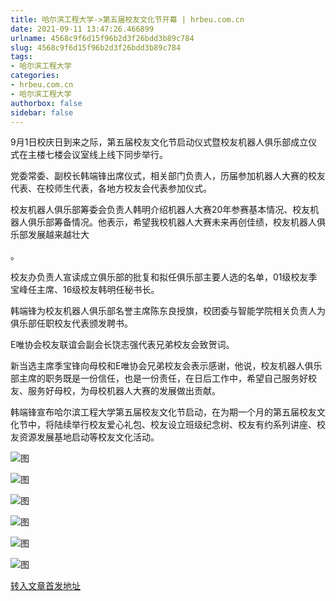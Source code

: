 ```yaml
---
title: 哈尔滨工程大学->第五届校友文化节开幕 | hrbeu.com.cn
date: 2021-09-11 13:47:26.466899
urlname: 4568c9f6d15f96b2d3f26bdd3b89c784
slug: 4568c9f6d15f96b2d3f26bdd3b89c784
tags: 
- 哈尔滨工程大学
categories:
- hrbeu.com.cn
- 哈尔滨工程大学
authorbox: false
sidebar: false
---
```

9月1日校庆日到来之际，第五届校友文化节启动仪式暨校友机器人俱乐部成立仪式在主楼七楼会议室线上线下同步举行。 

党委常委、副校长韩端锋出席仪式，相关部门负责人，历届参加机器人大赛的校友代表、在校师生代表，各地方校友会代表参加仪式。 

校友机器人俱乐部筹委会负责人韩明介绍机器人大赛20年参赛基本情况、校友机器人俱乐部筹备情况。他表示，希望我校机器人大赛未来再创佳绩，校友机器人俱乐部发展越来越壮大
<!--more-->
。 

校友办负责人宣读成立俱乐部的批复和拟任俱乐部主要人选的名单，01级校友季宝峰任主席、16级校友韩明任秘书长。 

韩端锋为校友机器人俱乐部名誉主席陈东良授旗，校团委与智能学院相关负责人为俱乐部任职校友代表颁发聘书。 

E唯协会校友联谊会副会长饶志强代表兄弟校友会致贺词。 

新当选主席季宝锋向母校和E唯协会兄弟校友会表示感谢，他说，校友机器人俱乐部主席的职务既是一份信任，也是一份责任，在日后工作中，希望自己服务好校友、服务好母校，为母校机器人大赛的发展做出贡献。 

韩端锋宣布哈尔滨工程大学第五届校友文化节启动，在为期一个月的第五届校友文化节中，将陆续举行校友爱心礼包、校友设立班级纪念树、校友有约系列讲座、校友资源发展基地启动等校友文化活动。

![图](http://gongxue.cn/__local/9/86/A9/994843F3877A042F752C89192BE_0F83499B_1967E.jpg)

![图](http://gongxue.cn/__local/F/25/CE/0CB5E92ED9EE16A569192647D20_CEC675C2_17BEC.jpg)

![图](http://gongxue.cn/__local/A/71/2F/4E6E3E1715CA6B7E62CA1A5C361_072DBE15_E61E.jpg)

![图](http://gongxue.cn/__local/1/DB/E3/BDD11356F9B889B221DCD74405B_84F22682_1018D.jpg)

![图](http://gongxue.cn/__local/5/21/A3/C393DDDAA9EC053A61AD6D0568A_9B52088B_F60C.jpg)

![图](http://gongxue.cn/__local/7/0C/5C/DDE2E65E80C0155D507CE82D5B2_4693F15D_13D69.jpg)

[转入文章首发地址](http://gongxue.cn/info/1141/67621.htm)